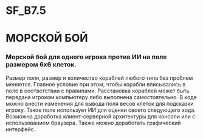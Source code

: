 # SF_B7.5
<H1>МОРСКОЙ БОЙ</H1>
<H3>Морской бой для одного игрока против ИИ на поле размером 6х6 клеток.</H3>
Размер поля, размер и количество кораблей любого типа без проблем меняется. Главное условие при этом, чтобы корабли вписывались в поле в соответствии с правилами.
Расстановка кораблей может быть передана игроком компьютеру либо выполнена самостоятельно.
В коде можно внести изменения для вывода поля весов клеток для подсказки игроку. Такое поле использует ИИ для оценки своего следующего хода.
Возможна доработка клиент-серверной архитектуры для консоли или с использованием браузера.
Также можно доработать графический интерфейс.
